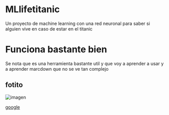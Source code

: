 # MLlifetitanic
Un proyecto de machine learning con una red neuronal para saber si alguien vive en caso de estar en el titanic
# Funciona bastante bien
Se nota que es una herramienta bastante util y que voy a
aprender a usar y a aprender marcdown que no se ve tan complejo
## fotito
![imagen](https://regmedia.co.uk/2016/07/19/anonymous_897439873434.jpg "O un hacker")

[google](https://www.google.com "Buscador")